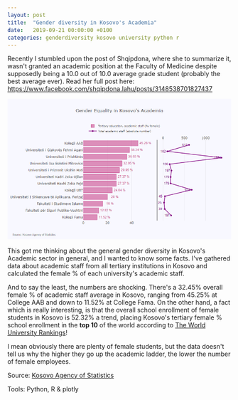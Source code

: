 ```yaml
---
layout: post
title:  "Gender diversity in Kosovo's Academia"
date:   2019-09-21 00:00:00 +0100
categories: genderdiversity kosovo university python r
---
```

Recently I stumbled upon the post of Shqipdona, where she to summarize it, wasn't granted an academic position at the Faculty of Medicine despite supposedly being a 10.0 out of 10.0 average grade student (probably the best average ever). Read her full post here: https://www.facebook.com/shqipdona.lahu/posts/3148538701827437

![Facebook activity infographic](https://raw.githubusercontent.com/gentrexha/gentrexha.github.io/master/assets/images/posts/academia-gender-equality.png)

This got me thinking about the general gender diversity in Kosovo's Academic sector in general, and I wanted to know some facts. I've gathered data about academic staff from all tertiary institutions in Kosovo and calculated the female % of each university's academic staff.

And to say the least, the numbers are shocking. There's a 32.45% overall female % of academic staff average in Kosovo, ranging from 45.25% at College AAB and down to 11.52% at College Fama. On the other hand, a fact which is really interesting, is that the overall school enrollment of female students in Kosovo is 52.32% a trend, placing Kosovo's tertiary female % school enrollment in the **top 10** of the world according to [The World University Rankings](https://twitter.com/phil_baty/status/655304957827092481)!

I mean obviously there are plenty of female students, but the data doesn't tell us why the higher they go up the academic ladder, the lower the number of female employees.

Source: [Kosovo Agency of Statistics](http://ask.rks-gov.net/en/kosovo-agency-of-statistics)

Tools: Python, R & plotly
